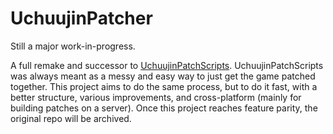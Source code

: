 # UchuujinPatcher

Still a major work-in-progress.

A full remake and successor to [UchuujinPatchScripts](https://github.com/colebob9/UchuujinPatchScripts). UchuujinPatchScripts was always meant as a messy and easy way to just get the game patched together. This project aims to do the same process, but to do it fast, with a better structure, various improvements, and cross-platform (mainly for building patches on a server). Once this project reaches feature parity, the original repo will be archived.